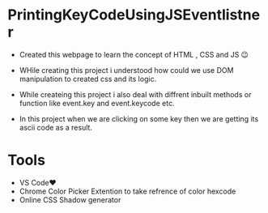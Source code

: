 # PrintingKeyCodeUsingJSEventlistner

* Created this webpage to learn the concept of HTML , CSS and JS 😉
  
* WHile creating this project i understood  how could we use DOM manipulation to created css and its logic.

* While createing this project i also deal with diffrent inbuilt methods or function like event.key and event.keycode etc.

* In this project when we are clicking on some key then we are getting its ascii code as a result.

# Tools
* VS Code❤
* Chrome Color Picker Extention to take refrence of color hexcode
* Online CSS Shadow generator


